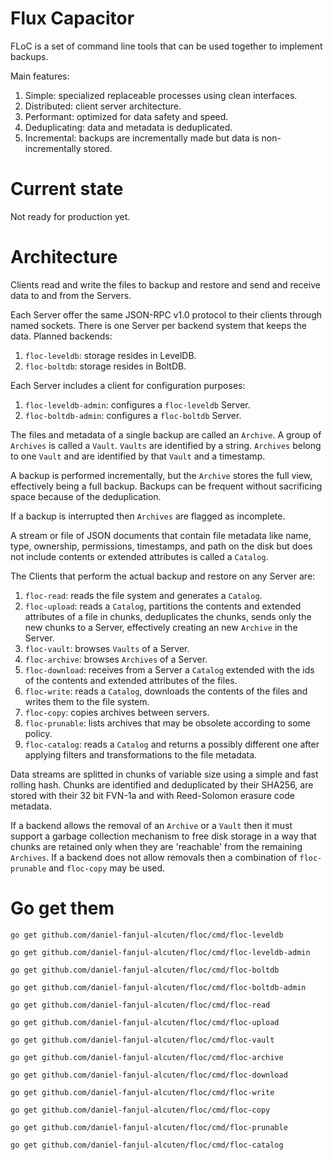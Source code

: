 Flux Capacitor
==============

FLoC is a set of command line tools that can be used together to implement backups.

Main features:

1. Simple: specialized replaceable processes using clean interfaces.
1. Distributed: client server architecture.
1. Performant: optimized for data safety and speed.
1. Deduplicating: data and metadata is deduplicated.
1. Incremental: backups are incrementally made but data is non-incrementally stored.

Current state
=============

Not ready for production yet.

Architecture
============

Clients read and write the files to backup and restore and send and receive data to and from the Servers.

Each Server offer the same JSON-RPC v1.0 protocol to their clients through named sockets. There is one Server per backend system that keeps the data. Planned backends:

1. `floc-leveldb`: storage resides in LevelDB.
1. `floc-boltdb`: storage resides in BoltDB.

Each Server includes a client for configuration purposes:

1. `floc-leveldb-admin`: configures a `floc-leveldb` Server.
1. `floc-boltdb-admin`: configures a `floc-boltdb` Server.

The files and metadata of a single backup are called an `Archive`. A group of `Archives` is called a `Vault`. `Vaults` are identified by a string. `Archives` belong to one `Vault` and are identified by that `Vault` and a timestamp.

A backup is performed incrementally, but the `Archive` stores the full view, effectively being a full backup. Backups can be frequent without sacrificing space because of the deduplication.

If a backup is interrupted then `Archives` are flagged as incomplete.

A stream or file of JSON documents that contain file metadata like name, type, ownership, permissions, timestamps, and path on the disk but does not include contents or extended attributes is called a `Catalog`.

The Clients that perform the actual backup and restore on any Server are:

1. `floc-read`: reads the file system and generates a `Catalog`.
1. `floc-upload`: reads a `Catalog`, partitions the contents and extended attributes of a file in chunks, deduplicates the chunks, sends only the new chunks to a Server, effectively creating an new `Archive` in the Server.
1. `floc-vault`: browses `Vaults` of a Server.
1. `floc-archive`: browses `Archives` of a Server.
1. `floc-download`: receives from a Server a `Catalog` extended with the ids of the contents and extended attributes of the files.
1. `floc-write`: reads a `Catalog`, downloads the contents of the files and writes them to the file system.
1. `floc-copy`: copies archives between servers.
1. `floc-prunable`: lists archives that may be obsolete according to some policy.
1. `floc-catalog`: reads a `Catalog` and returns a possibly different one after applying filters and transformations to the file metadata.

Data streams are splitted in chunks of variable size using a simple and fast rolling hash. Chunks are identified and deduplicated by their SHA256, are stored with their 32 bit FVN-1a and with Reed-Solomon erasure code metadata.

If a backend allows the removal of an `Archive` or a `Vault` then it must support a garbage collection mechanism to free disk storage in a way that chunks are retained only when they are 'reachable' from the remaining `Archives`. If a backend does not allow removals then a combination of `floc-prunable` and `floc-copy` may be used.

Go get them
===========

`go get github.com/daniel-fanjul-alcuten/floc/cmd/floc-leveldb`

`go get github.com/daniel-fanjul-alcuten/floc/cmd/floc-leveldb-admin`

`go get github.com/daniel-fanjul-alcuten/floc/cmd/floc-boltdb`

`go get github.com/daniel-fanjul-alcuten/floc/cmd/floc-boltdb-admin`

`go get github.com/daniel-fanjul-alcuten/floc/cmd/floc-read`

`go get github.com/daniel-fanjul-alcuten/floc/cmd/floc-upload`

`go get github.com/daniel-fanjul-alcuten/floc/cmd/floc-vault`

`go get github.com/daniel-fanjul-alcuten/floc/cmd/floc-archive`

`go get github.com/daniel-fanjul-alcuten/floc/cmd/floc-download`

`go get github.com/daniel-fanjul-alcuten/floc/cmd/floc-write`

`go get github.com/daniel-fanjul-alcuten/floc/cmd/floc-copy`

`go get github.com/daniel-fanjul-alcuten/floc/cmd/floc-prunable`

`go get github.com/daniel-fanjul-alcuten/floc/cmd/floc-catalog`
